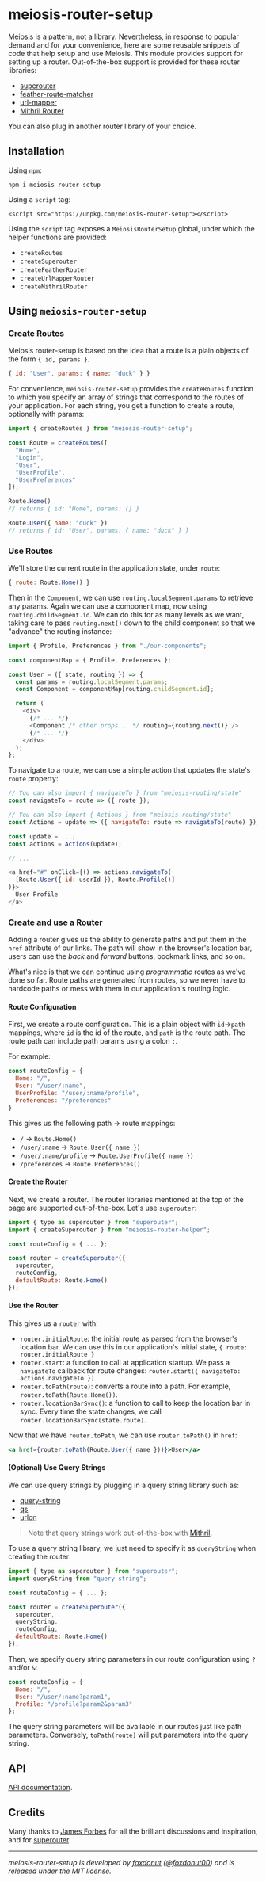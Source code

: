 # meiosis-router-setup

[Meiosis](https://meiosis.js.org) is a pattern, not a library. Nevertheless, in response to popular
demand and for your convenience, here are some reusable snippets of code that help setup and use
Meiosis. This module provides support for setting up a router. Out-of-the-box support is provided
for these router libraries:

- [superouter](https://gitlab.com/harth/superouter)
- [feather-route-matcher](https://github.com/HenrikJoreteg/feather-route-matcher)
- [url-mapper](https://github.com/cerebral/url-mapper)
- [Mithril Router](https://mithril.js.org/route.html)

You can also plug in another router library of your choice.

## Installation

Using `npm`:

```
npm i meiosis-router-setup
```

Using a `script` tag:

```
<script src="https://unpkg.com/meiosis-router-setup"></script>
```

Using the `script` tag exposes a `MeiosisRouterSetup` global, under which the helper functions are
provided:

- `createRoutes`
- `createSuperouter`
- `createFeatherRouter`
- `createUrlMapperRouter`
- `createMithrilRouter`

## Using `meiosis-router-setup`

### Create Routes

Meiosis router-setup is based on the idea that a route is a plain objects of the form
`{ id, params }`.

```javascript
{ id: "User", params: { name: "duck" } }
```

For convenience, `meiosis-router-setup` provides the `createRoutes` function to which you specify an
array of strings that correspond to the routes of your application. For each string, you get a
function to create a route, optionally with params:

```javascript
import { createRoutes } from "meiosis-router-setup";

const Route = createRoutes([
  "Home",
  "Login",
  "User",
  "UserProfile",
  "UserPreferences"
]);

Route.Home()
// returns { id: "Home", params: {} }

Route.User({ name: "duck" })
// returns { id: "User", params: { name: "duck" } }
```

### Use Routes

We'll store the current route in the application state, under `route`:

```javascript
{ route: Route.Home() }
```

Then in the `Component`, we can use `routing.localSegment.params` to retrieve any params. Again we
can use a component map, now using `routing.childSegment.id`. We can do this for as many levels as
we want, taking care to pass `routing.next()` down to the child component so that we "advance" the
routing instance:

```javascript
import { Profile, Preferences } from "./our-components";

const componentMap = { Profile, Preferences };

const User = ({ state, routing }) => {
  const params = routing.localSegment.params;
  const Component = componentMap[routing.childSegment.id];

  return (
    <div>
      {/* ... */}
      <Component /* other props... */ routing={routing.next()} />
      {/* ... */}
    </div>
  );
};
```

To navigate to a route, we can use a simple action that updates the state's `route` property:

```javascript
// You can also import { navigateTo } from "meiosis-routing/state"
const navigateTo = route => ({ route });

// You can also import { Actions } from "meiosis-routing/state"
const Actions = update => ({ navigateTo: route => navigateTo(route) });

const update = ...;
const actions = Actions(update);

// ...

<a href="#" onClick={() => actions.navigateTo(
  [Route.User({ id: userId }), Route.Profile()]
)}>
  User Profile
</a>
```

### Create and use a Router

Adding a router gives us the ability to generate paths and put them in the `href` attribute of our
links. The path will show in the browser's location bar, users can use the _back_ and _forward_
buttons, bookmark links, and so on.

What's nice is that we can continue using _programmatic_ routes as we've done so far. Route paths
are generated from routes, so we never have to hardcode paths or mess with them in our application's
routing logic.

#### Route Configuration

First, we create a route configuration. This is a plain object with `id`&rarr;`path` mappings, where
`id` is the id of the route, and `path` is the route path. The route path can include path params
using a colon `:`.

For example:

```javascript
const routeConfig = {
  Home: "/",
  User: "/user/:name",
  UserProfile: "/user/:name/profile",
  Preferences: "/preferences"
}
```

This gives us the following path &rarr; route mappings:

- `/` &rarr; `Route.Home()`
- `/user/:name` &rarr; `Route.User({ name })`
- `/user/:name/profile` &rarr; `Route.UserProfile({ name })`
- `/preferences` &rarr; `Route.Preferences()`

#### Create the Router

Next, we create a router. The router libraries mentioned at the top of the page are supported
out-of-the-box. Let's use `superouter`:

```javascript
import { type as superouter } from "superouter";
import { createSuperouter } from "meiosis-router-helper";

const routeConfig = { ... };

const router = createSuperouter({
  superouter,
  routeConfig,
  defaultRoute: Route.Home()
});
```

#### Use the Router

This gives us a `router` with:

- `router.initialRoute`: the initial route as parsed from the browser's location bar. We can use
  this in our application's initial state, `{ route: router.initialRoute }`
- `router.start`: a function to call at application startup. We pass a `navigateTo` callback for
  route changes: `router.start({ navigateTo: actions.navigateTo })`
- `router.toPath(route)`: converts a route into a path. For example, `router.toPath(Route.Home())`.
- `router.locationBarSync()`: a function to call to keep the location bar in sync. Every time the
  state changes, we call `router.locationBarSync(state.route)`.

Now that we have `router.toPath`, we can use `router.toPath()` in `href`:

```jsx
<a href={router.toPath(Route.User({ name }))}>User</a>
```

#### (Optional) Use Query Strings

We can use query strings by plugging in a query string library such as:

- [query-string](https://github.com/sindresorhus/query-string)
- [qs](https://github.com/ljharb/qs)
- [urlon](https://github.com/cerebral/urlon)

> Note that query strings work out-of-the-box with [Mithril](https://mithril.js.org).

To use a query string library, we just need to specify it as `queryString` when creating the router:

```javascript
import { type as superouter } from "superouter";
import queryString from "query-string";

const routeConfig = { ... };

const router = createSuperouter({
  superouter,
  queryString,
  routeConfig,
  defaultRoute: Route.Home()
});
```

Then, we specify query string parameters in our route configuration using `?` and/or `&`:

```javascript
const routeConfig = {
  Home: "/",
  User: "/user/:name?param1",
  Profile: "/profile?param2&param3"
};
```

The query string parameters will be available in our routes just like path parameters. Conversely,
`toPath(route)` will put parameters into the query string.

## API

[API documentation](https://meiosis.js.org/meiosis-router-setup/modules/_index_.html).

## Credits

Many thanks to [James Forbes](https://github.com/smuemd) for all the brilliant discussions and
inspiration, and for [superouter](https://gitlab.com/harth/superouter).

----

_meiosis-router-setup is developed by [foxdonut](https://github.com/foxdonut)
([@foxdonut00](http://twitter.com/foxdonut00)) and is released under the MIT license._
